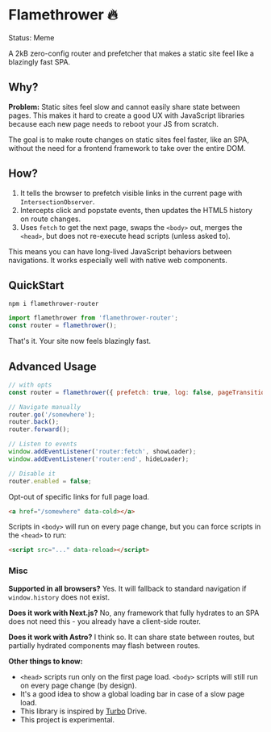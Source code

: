 
# Flamethrower 🔥

Status: Meme

A 2kB zero-config router and prefetcher that makes a static site feel like a blazingly fast SPA.

## Why?

**Problem:** Static sites feel slow and cannot easily share state between pages. This makes it hard to create a good UX with JavaScript libraries because each new page needs to reboot your JS from scratch.

The goal is to make route changes on static sites feel faster, like an SPA, without the need for a frontend framework to take over the entire DOM. 

## How?

1. It tells the browser to prefetch visible links in the current page with `IntersectionObserver`.
2. Intercepts click and popstate events, then updates the HTML5 history on route changes.  
3. Uses `fetch` to get the next page, swaps the `<body>` out, merges the `<head>`, but does not re-execute head scripts (unless asked to). 

This means you can have long-lived JavaScript behaviors between navigations. It works especially well with native web components. 

## QuickStart

```
npm i flamethrower-router
```

```js
import flamethrower from 'flamethrower-router';
const router = flamethrower();
```

That's it. Your site now feels blazingly fast.


## Advanced Usage

```js
// with opts 
const router = flamethrower({ prefetch: true, log: false, pageTransitions: false });

// Navigate manually
router.go('/somewhere');
router.back();
router.forward();

// Listen to events
window.addEventListener('router:fetch', showLoader);
window.addEventListener('router:end', hideLoader);

// Disable it
router.enabled = false;
```

Opt-out of specific links for full page load. 

```html
<a href="/somewhere" data-cold></a>
```

Scripts in `<body>` will run on every page change, but you can force scripts in the `<head>` to run:

```html
<script src="..." data-reload></script>
```

### Misc

**Supported in all browsers?** Yes. It will fallback to standard navigation if `window.history` does not exist. 

**Does it work with Next.js?** No, any framework that fully hydrates to an SPA does not need this - you already have a client-side router. 

**Does it work with Astro?** I think so. It can share state between routes, but partially hydrated components may flash between routes.

**Other things to know:**

- `<head>` scripts run only on the first page load. `<body>` scripts will still run on every page change (by design). 
- It's a good idea to show a global loading bar in case of a slow page load.
- This library is inspired by [Turbo](https://github.com/hotwired/turbo) Drive. 
- This project is experimental. 
